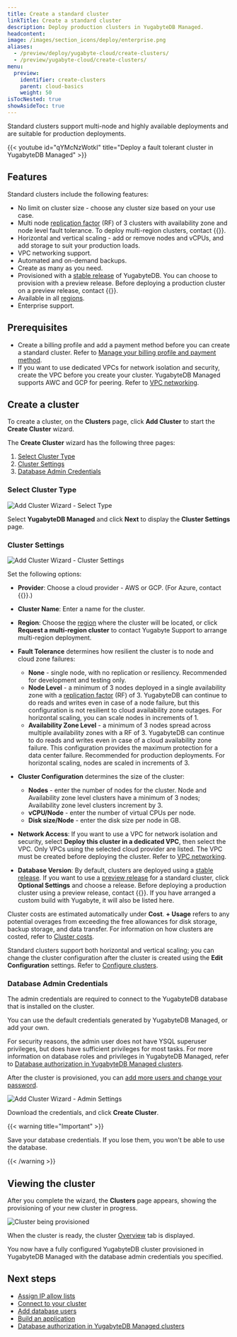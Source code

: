 ```yaml
---
title: Create a standard cluster
linkTitle: Create a standard cluster
description: Deploy production clusters in YugabyteDB Managed.
headcontent:
image: /images/section_icons/deploy/enterprise.png
aliases:
  - /preview/deploy/yugabyte-cloud/create-clusters/
  - /preview/yugabyte-cloud/create-clusters/
menu:
  preview:
    identifier: create-clusters
    parent: cloud-basics
    weight: 50
isTocNested: true
showAsideToc: true
---
```


Standard clusters support multi-node and highly available deployments and are suitable for production deployments.

{{< youtube id="qYMcNzWotkI" title="Deploy a fault tolerant cluster in YugabyteDB Managed" >}}

## Features

Standard clusters include the following features:

- No limit on cluster size - choose any cluster size based on your use case.
- Multi node [replication factor](../../../architecture/docdb-replication/replication/) (RF) of 3 clusters with availability zone and node level fault tolerance. To deploy multi-region clusters, contact {{<support-cloud>}}.
- Horizontal and vertical scaling - add or remove nodes and vCPUs, and add storage to suit your production loads.
- VPC networking support.
- Automated and on-demand backups.
- Create as many as you need.
- Provisioned with a [stable release](../../cloud-faq/#what-version-of-yugabytedb-does-my-cluster-run-on) of YugabyteDB. You can choose to provision with a preview release. Before deploying a production cluster on a preview release, contact {{<support-cloud>}}.
- Available in all [regions](../../release-notes#cloud-provider-regions).
- Enterprise support.

## Prerequisites

- Create a billing profile and add a payment method before you can create a standard cluster. Refer to [Manage your billing profile and payment method](../../cloud-admin/cloud-billing-profile/).
- If you want to use dedicated VPCs for network isolation and security, create the VPC before you create your cluster. YugabyteDB Managed supports AWC and GCP for peering. Refer to [VPC networking](../../cloud-basics/cloud-vpcs/).

## Create a cluster

To create a cluster, on the **Clusters** page, click **Add Cluster** to start the **Create Cluster** wizard.

The **Create Cluster** wizard has the following three pages:

1. [Select Cluster Type](#select-cluster-type)
1. [Cluster Settings](#cluster-settings)
1. [Database Admin Credentials](#database-admin-credentials)

### Select Cluster Type

![Add Cluster Wizard - Select Type](/images/yb-cloud/cloud-addcluster-paid1.png)

Select **YugabyteDB Managed** and click **Next** to display the **Cluster Settings** page.

### Cluster Settings

![Add Cluster Wizard - Cluster Settings](/images/yb-cloud/cloud-addcluster-paid2.png)

Set the following options:

- **Provider**: Choose a cloud provider - AWS or GCP. (For Azure, contact {{<support-cloud>}}.)
- **Cluster Name**: Enter a name for the cluster.
- **Region**: Choose the [region](../../release-notes#cloud-provider-regions) where the cluster will be located, or click **Request a multi-region cluster** to contact Yugabyte Support to arrange multi-region deployment.

- **Fault Tolerance** determines how resilient the cluster is to node and cloud zone failures:

  - **None** - single node, with no replication or resiliency. Recommended for development and testing only.
  - **Node Level** - a minimum of 3 nodes deployed in a single availability zone with a [replication factor](../../../architecture/docdb-replication/replication/) (RF) of 3. YugabyteDB can continue to do reads and writes even in case of a node failure, but this configuration is not resilient to cloud availability zone outages. For horizontal scaling, you can scale nodes in increments of 1.
  - **Availability Zone Level** - a minimum of 3 nodes spread across multiple availability zones with a RF of 3. YugabyteDB can continue to do reads and writes even in case of a cloud availability zone failure. This configuration provides the maximum protection for a data center failure. Recommended for production deployments. For horizontal scaling, nodes are scaled in increments of 3.

- **Cluster Configuration** determines the size of the cluster:

  - **Nodes** - enter the number of nodes for the cluster. Node and Availability zone level clusters have a minimum of 3 nodes; Availability zone level clusters increment by 3.
  - **vCPU/Node** - enter the number of virtual CPUs per node.
  - **Disk size/Node** - enter the disk size per node in GB.

- **Network Access**: If you want to use a VPC for network isolation and security, select **Deploy this cluster in a dedicated VPC**, then select the VPC. Only VPCs using the selected cloud provider are listed. The VPC must be created before deploying the cluster. Refer to [VPC networking](../../cloud-basics/cloud-vpcs/).

- **Database Version**: By default, clusters are deployed using a [stable release](../../cloud-faq/#what-version-of-yugabytedb-does-my-cluster-run-on). If you want to use a [preview release](../../cloud-faq/#what-version-of-yugabytedb-does-my-cluster-run-on) for a standard cluster, click **Optional Settings** and choose a release. Before deploying a production cluster using a preview release, contact {{<support-cloud>}}. If you have arranged a custom build with Yugabyte, it will also be listed here.

Cluster costs are estimated automatically under **Cost**. **+ Usage** refers to any potential overages from exceeding the free allowances for disk storage, backup storage, and data transfer. For information on how clusters are costed, refer to [Cluster costs](../../cloud-admin/cloud-billing-costs/).

Standard clusters support both horizontal and vertical scaling; you can change the cluster configuration after the cluster is created using the **Edit Configuration** settings. Refer to [Configure clusters](../../cloud-clusters/configure-clusters#infrastructure).

### Database Admin Credentials

The admin credentials are required to connect to the YugabyteDB database that is installed on the cluster.

You can use the default credentials generated by YugabyteDB Managed, or add your own.

For security reasons, the admin user does not have YSQL superuser privileges, but does have sufficient privileges for most tasks. For more information on database roles and privileges in YugabyteDB Managed, refer to [Database authorization in YugabyteDB Managed clusters](../../cloud-secure-clusters/cloud-users/).

After the cluster is provisioned, you can [add more users and change your password](../../cloud-secure-clusters/add-users/).

![Add Cluster Wizard - Admin Settings](/images/yb-cloud/cloud-addcluster-admin.png)

Download the credentials, and click **Create Cluster**.

{{< warning title="Important" >}}

Save your database credentials. If you lose them, you won't be able to use the database.

{{< /warning >}}

## Viewing the cluster

After you complete the wizard, the **Clusters** page appears, showing the provisioning of your new cluster in progress.

![Cluster being provisioned](/images/yb-cloud/cloud-cluster-provisioning.png)

When the cluster is ready, the cluster [Overview](../../cloud-monitor/overview/) tab is displayed.

You now have a fully configured YugabyteDB cluster provisioned in YugabyteDB Managed with the database admin credentials you specified.

## Next steps

- [Assign IP allow lists](../../cloud-secure-clusters/add-connections/)
- [Connect to your cluster](../../cloud-connect/)
- [Add database users](../../cloud-secure-clusters/add-users/)
- [Build an application](../../cloud-quickstart/cloud-build-apps/)
- [Database authorization in YugabyteDB Managed clusters](../../cloud-secure-clusters/cloud-users/)
